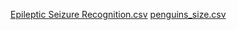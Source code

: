 [Epileptic Seizure Recognition.csv](https://www.kaggle.com/datasets/harunshimanto/epileptic-seizure-recognition)
[penguins_size.csv](https://www.kaggle.com/datasets/parulpandey/palmer-archipelago-antarctica-penguin-data)
